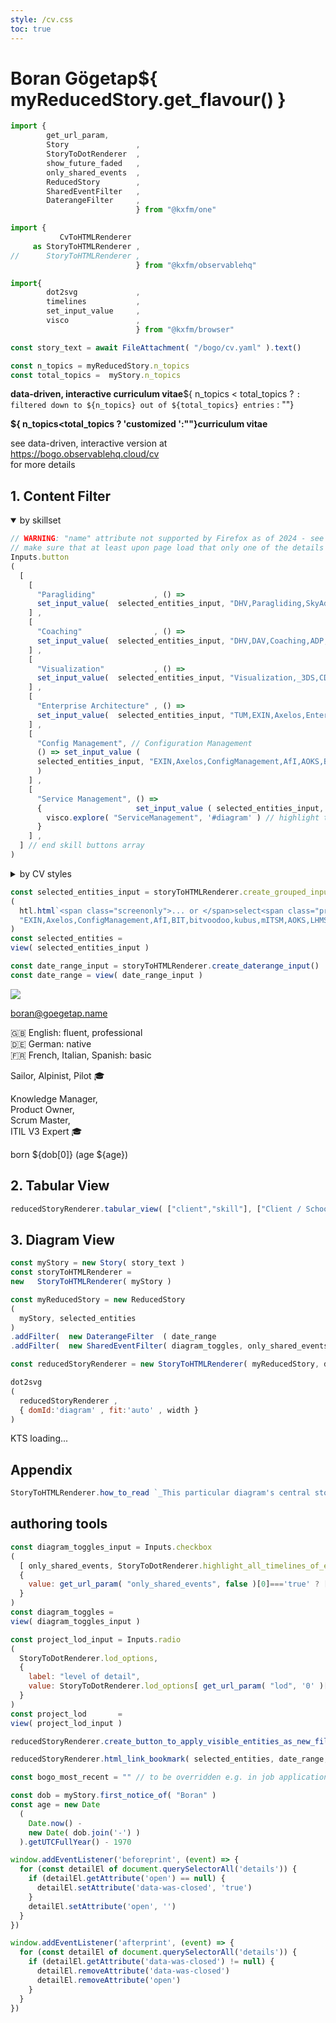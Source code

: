 ```yaml
---
style: /cv.css
toc: true
---
```

<div class="grid grid-cols-2">
<div class="card">

# Boran Gögetap${ myReducedStory.get_flavour() }

```js
import {  
        get_url_param,
        Story               ,
        StoryToDotRenderer  ,
        show_future_faded   ,
        only_shared_events  ,
        ReducedStory        ,
        SharedEventFilter   ,
        DaterangeFilter     ,
                            } from "@kxfm/one"

import { 
           CvToHTMLRenderer
     as StoryToHTMLRenderer ,
//      StoryToHTMLRenderer ,
                            } from "@kxfm/observablehq"

import{ 
        dot2svg             ,
        timelines           ,
        set_input_value     ,
        visco               ,
                            } from "@kxfm/browser"

const story_text = await FileAttachment( "/bogo/cv.yaml" ).text()
```

```js
const n_topics = myReducedStory.n_topics 
const total_topics =  myStory.n_topics
```

<span class="screenonly">

**data-driven, interactive curriculum vitae**${ n_topics < total_topics ? `: filtered down to ${n_topics} out of ${total_topics} entries` : ""}

</span>
<span class="printonly">

**${ n_topics<total_topics ? 'customized ':""}curriculum vitae** 

see data-driven, interactive version at <br/>https://bogo.observablehq.cloud/cv<br/>for more details

</span>

## 1. Content Filter

<details name="entity_selection" open><summary>by skillset</summary>

```js
// WARNING: "name" attribute not supported by Firefox as of 2024 - see https://caniuse.com/mdn-html_elements_details_name
// make sure that at least upon page load that only one of the details group is open
Inputs.button
(
  [
    [
      "Paragliding"             , () => 
      set_input_value(  selected_entities_input, "DHV,Paragliding,SkyAdventures".split( ',' )  )
    ] ,
    [
      "Coaching"                , () => 
      set_input_value(  selected_entities_input, "DHV,DAV,Coaching,ADP,BIT"                                             .split( ',' )  )
    ] ,
    [
      "Visualization"           , () => 
      set_input_value(  selected_entities_input, "Visualization,_3DS,CDK,Java3D,Graphviz,ArsEdition,kubus,Storz,BMWBank,ING,Völkl"          .split( ',' )  )
    ] ,
    [
      "Enterprise Architecture" , () => 
      set_input_value(  selected_entities_input, "TUM,EXIN,Axelos,EnterpriseArchitecture,AOKP,BMWBank,mITSM,SAP,SymGmbH".split( ',' )  )
    ] ,
    [
      "Config Management", // Configuration Management
      () => set_input_value (
      selected_entities_input, "EXIN,Axelos,ConfigManagement,AfI,AOKS,BIT,bitvoodoo,DZB,kubus,LHMS,mITSM,SymGmbH,Wissenswandler".split(',')
      )
    ] ,
    [
      "Service Management", () => 
      {                     set_input_value ( selected_entities_input, "TUM,EXIN,Axelos,ServiceManagement,ADP,kubus,LHS,AOKS,HNU,BMWBank,SSB".split(',')  )
        visco.explore( "ServiceManagement", '#diagram' ) // highlight the Service Management track so that projects within that scope are more obvious
      }
    ] ,
  ] // end skill buttons array
)
```
</details>

<details name="entity_selection" ><summary>by CV styles</summary>

```js
Inputs.button
( [
  ["nothing", () => 
   {
     set_input_value( selected_entities_input, [] );
   }
  ] ,
  [ "all skills", () => set_input_value(  selected_entities_input, myStory.keep_types( [ "skill" ] )  )   ]
  ,
  [ "all clients", () => {
    set_input_value(  selected_entities_input, myStory.keep_types( [ "OU"    ] ))
    set_input_value(  project_lod_input, StoryToDotRenderer.lod_options[0]      )
    set_input_value(  diagram_toggles_input, [only_shared_events], '-'          )
   }
  ] ,
  [ "linear CV (Boran's timeline)", () => set_input_value(  selected_entities_input, ["Boran"] ) ]
  ,
  [ "Social CV (all people's timelines)", () => {
    set_input_value(  selected_entities_input, myStory.keep_types( ["person"] ) )
    set_input_value(  project_lod_input, StoryToDotRenderer.lod_options[0]      )
    set_input_value(  diagram_toggles_input, [only_shared_events], '+'          )
   }  
  ] ,
  [ "People & Clients", () => {
    set_input_value(  selected_entities_input, myStory.keep_types( ["person","OU"] )  )
    set_input_value(  project_lod_input, StoryToDotRenderer.lod_options[0]      )
    set_input_value(  diagram_toggles_input, [only_shared_events], '+'          )
   }
  ] ,
  [ "everything", () => {
    set_input_value(  selected_entities_input, myStory.entity_keys              )
    set_input_value(  project_lod_input, StoryToDotRenderer.lod_options[0]      )
    set_input_value(  diagram_toggles_input, [only_shared_events], '-'          )
   }
  ] ,
] )
```
</details>

```js
const selected_entities_input = storyToHTMLRenderer.create_grouped_input
(
  htl.html`<span class="screenonly">... or </span>select<span class="printonly">ed</span> CV elements<span class="screenonly"> individually</span>:` ,
  "EXIN,Axelos,ConfigManagement,AfI,BIT,bitvoodoo,kubus,mITSM,AOKS,LHMS,DZB,SymGmbH,Wissenswandler".split(',')
) 
const selected_entities = 
view( selected_entities_input )
```

```js
const date_range_input = storyToHTMLRenderer.create_daterange_input()
const date_range = view( date_range_input )
```

</div>
<div class="card">

![](/img/20220830_184948~3.jpg)

[boran@goegetap.name](mailto:boran@goegetap.name)

🇬🇧 English: fluent, professional<br/>
🇩🇪 German: native<br/>
🇫🇷 French, Italian, Spanish: basic

Sailor, Alpinist, Pilot 🎓

Knowledge Manager,<br/>
Product Owner,<br/>
Scrum Master,<br/>
ITIL V3 Expert 🎓

born ${dob[0]} (age ${age})

</div>
</div>

<div class="card">

## 2. Tabular View

```js
reducedStoryRenderer.tabular_view( ["client","skill"], ["Client / School","Skills involved"] )
```

</div>
<div class="card">

## 3. Diagram View

```js
const myStory = new Story( story_text )
const storyToHTMLRenderer = 
new   StoryToHTMLRenderer( myStory )
```

```js
const myReducedStory = new ReducedStory
(
  myStory, selected_entities 
)
.addFilter(  new DaterangeFilter  ( date_range                          )  )
.addFilter(  new SharedEventFilter( diagram_toggles, only_shared_events )  )

const reducedStoryRenderer = new StoryToHTMLRenderer( myReducedStory, diagram_toggles, project_lod )
```

```js
dot2svg
(
  reducedStoryRenderer ,
  { domId:'diagram' , fit:'auto' , width } 
)
```

<div id="ktsConsole">KTS loading...</div>

</div>

## Appendix

```js
StoryToHTMLRenderer.how_to_read `_This particular diagram's central story is Boran's curriculum vitae (CV) with an emphasis on 'professional' events_`
```

<span class="screenonly">

## authoring tools

```js
const diagram_toggles_input = Inputs.checkbox
(
  [ only_shared_events, StoryToDotRenderer.highlight_all_timelines_of_event ], 
  {
    value: get_url_param( "only_shared_events", false )[0]==='true' ? [only_shared_events] : []
  } 
)
const diagram_toggles = 
view( diagram_toggles_input )

const project_lod_input = Inputs.radio
(
  StoryToDotRenderer.lod_options, 
  {
    label: "level of detail", 
    value: StoryToDotRenderer.lod_options[ get_url_param( "lod", '0' )[0] ]
  }
) 
const project_lod       = 
view( project_lod_input )
```

```js
reducedStoryRenderer.create_button_to_apply_visible_entities_as_new_filter( selected_entities_input )
```

```js
reducedStoryRenderer.html_link_bookmark( selected_entities, date_range, diagram_toggles, project_lod )
```

</span>

```js
const bogo_most_recent = "" // to be overridden e.g. in job applications to include a latest "open to work" event
```

```js
const dob = myStory.first_notice_of( "Boran" )
const age = new Date
  (
    Date.now() - 
    new Date( dob.join('-') )
  ).getUTCFullYear() - 1970
```

```js
window.addEventListener('beforeprint', (event) => {
  for (const detailEl of document.querySelectorAll('details')) {
    if (detailEl.getAttribute('open') == null) {
      detailEl.setAttribute('data-was-closed', 'true')
    }
    detailEl.setAttribute('open', '')
  }
})

window.addEventListener('afterprint', (event) => {
  for (const detailEl of document.querySelectorAll('details')) {
    if (detailEl.getAttribute('data-was-closed') != null) {
      detailEl.removeAttribute('data-was-closed')
      detailEl.removeAttribute('open')
    }
  }
})
```
